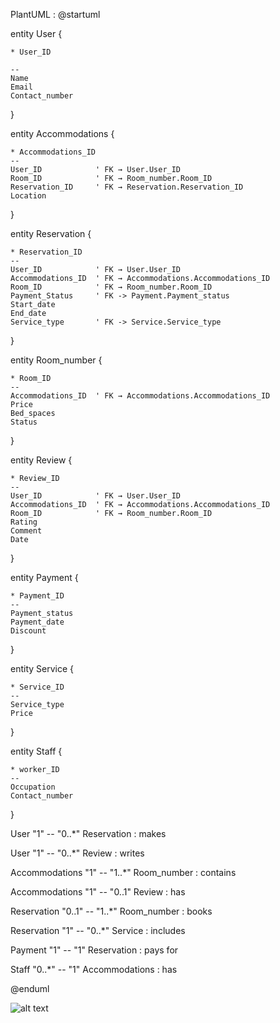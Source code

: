 PlantUML :
@startuml

entity User {

    * User_ID
    
    --
    Name
    Email
    Contact_number
}

entity Accommodations {

    * Accommodations_ID
    --
    User_ID            ' FK → User.User_ID
    Room_ID            ' FK → Room_number.Room_ID
    Reservation_ID     ' FK → Reservation.Reservation_ID
    Location
}

entity Reservation {

    * Reservation_ID
    --
    User_ID            ' FK → User.User_ID
    Accommodations_ID  ' FK → Accommodations.Accommodations_ID
    Room_ID            ' FK → Room_number.Room_ID
    Payment_Status     ' FK -> Payment.Payment_status
    Start_date
    End_date
    Service_type       ' FK -> Service.Service_type
}


entity Room_number {

    * Room_ID
    --
    Accommodations_ID  ' FK → Accommodations.Accommodations_ID
    Price
    Bed_spaces
    Status
}


entity Review {

    * Review_ID
    --
    User_ID            ' FK → User.User_ID
    Accommodations_ID  ' FK → Accommodations.Accommodations_ID
    Room_ID            ' FK → Room_number.Room_ID
    Rating
    Comment
    Date
}


entity Payment {

    * Payment_ID
    --
    Payment_status
    Payment_date
    Discount
}


entity Service {

    * Service_ID
    --
    Service_type
    Price
    
}


entity Staff {

    * worker_ID
    --
    Occupation  
    Contact_number
}

User "1" -- "0..*" Reservation : makes

User "1" -- "0..*" Review : writes

Accommodations "1" -- "1..*" Room_number : contains

Accommodations "1" -- "0..1" Review : has

Reservation "0..1" -- "1..*" Room_number : books

Reservation "1" -- "0..*" Service : includes

Payment "1" -- "1" Reservation : pays for

Staff "0..*" -- "1" Accommodations : has

@enduml

![alt text](https://img.plantuml.biz/plantuml/png/rLMzJiCm4Dxp55OMf4gDwDe15IX820HLA-R8E2vOhUqgTbfL5IiFm2Fo9DWNEx7JT2aJMMBdlllkvpix4wLngIk-JX8gDDDxzAfeYGu9Ciy0Dld357R38RoUCQUmkEEOhM5rAuN6HEUYuc-qJ3uRhcj29EUom9f9eHhM-7E7tuL4mNE1xX_HpzStsB8mfxcK_1GOR7LAcSFLFjGGR26sTsrzMbiMuy3rIHBO1oK6gAQ-7izpYZjgKm2ERLb_Hy_fpWplkIajNsYiAzNw3A-yAVCG1H3mMjWfoaruDngYQ3SBqmj6QAxt6nfcOHYTAGiXOM_R7DlU1hcwflwvJxFI18VL3IrojS64DcNP2aErjupk0g7jzjzfF3SKujqTNMwrXFNKAjRMwcH61sjp1Nlfuufx1i9_QgPWoXIHbOdK1d2gDztqKn2JHxCHgnLoQRnSDamxMQwEBguNGgfDVL3HYMiBxhvqb1eNb5vcsI2DplSOSRmoez6FWyaOert9jCLqxZwF7jNeOBB7YDX4c3ZjP4ACWX0Vs433n1pW5F-RbAkkHvIyLsACc23hgh3vU_cRnBkzsE2zGajP9adTVCVbi9rAND8JAWhusVm2)

